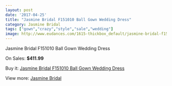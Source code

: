 ```yaml
---
layout: post
date: '2017-04-25'
title: "Jasmine Bridal F151010 Ball Gown Wedding Dress"
category: Jasmine Bridal
tags: ["gown","crazy","style","sale","wedding"]
image: http://www.eudances.com/1615-thickbox_default/jasmine-bridal-f151010-ball-gown-wedding-dress.jpg
---
```

Jasmine Bridal F151010 Ball Gown Wedding Dress

On Sales: **$411.99**
<a href="https://www.eudances.com/en/jasmine-bridal/576-jasmine-bridal-f151010-ball-gown-wedding-dress.html"><amp-img layout="responsive" width="600" height="600" src="//www.eudances.com/1615-thickbox_default/jasmine-bridal-f151010-ball-gown-wedding-dress.jpg" alt="Jasmine Bridal F151010 Ball Gown Wedding Dress 0" /></a>
<a href="https://www.eudances.com/en/jasmine-bridal/576-jasmine-bridal-f151010-ball-gown-wedding-dress.html"><amp-img layout="responsive" width="600" height="600" src="//www.eudances.com/1616-thickbox_default/jasmine-bridal-f151010-ball-gown-wedding-dress.jpg" alt="Jasmine Bridal F151010 Ball Gown Wedding Dress 1" /></a>

Buy it: [Jasmine Bridal F151010 Ball Gown Wedding Dress](https://www.eudances.com/en/jasmine-bridal/576-jasmine-bridal-f151010-ball-gown-wedding-dress.html "Jasmine Bridal F151010 Ball Gown Wedding Dress")

View more: [Jasmine Bridal](https://www.eudances.com/en/6-jasmine-bridal "Jasmine Bridal")
